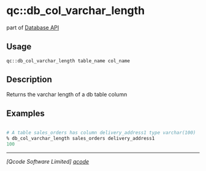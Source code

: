 qc::db_col_varchar_length
=========================

part of [Database API](../db.md)

Usage
-----
`qc::db_col_varchar_length table_name col_name`

Description
-----------
Returns the varchar length of a db table column

Examples
--------
```tcl

# A table sales_orders has column delivery_address1 type varchar(100)
% db_col_varchar_length sales_orders delivery_address1
100

```

----------------------------------
*[Qcode Software Limited] [qcode]*

[qcode]: http://www.qcode.co.uk "Qcode Software"